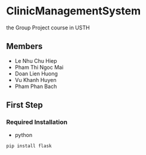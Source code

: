 # ClinicManagementSystem

the Group Project course in USTH

## Members

- Le Nhu Chu Hiep
- Pham Thi Ngoc Mai
- Doan Lien Huong
- Vu Khanh Huyen
- Pham Phan Bach

## First Step

### Required Installation

- python

```shell
pip install flask
```
